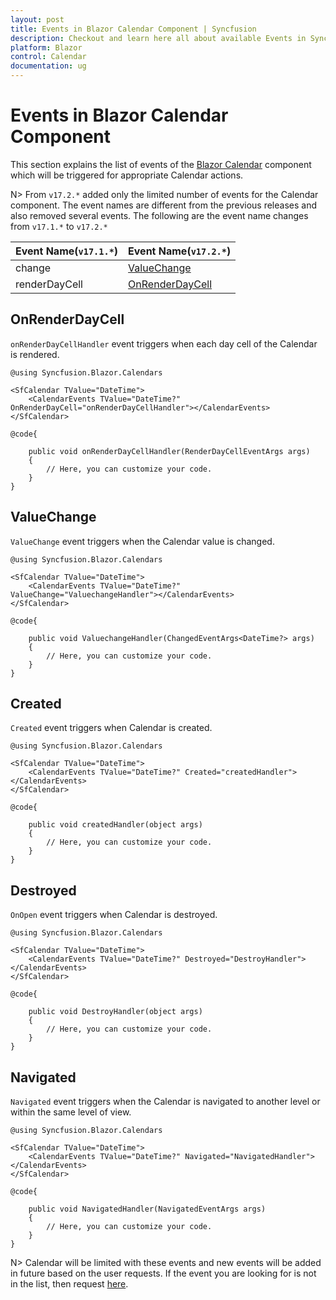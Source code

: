 ```yaml
---
layout: post
title: Events in Blazor Calendar Component | Syncfusion
description: Checkout and learn here all about available Events in Syncfusion Blazor Calendar component and much more.
platform: Blazor
control: Calendar
documentation: ug
---
```


# Events in Blazor Calendar Component

This section explains the list of events of the [Blazor Calendar](https://www.syncfusion.com/blazor-components/blazor-calendar) component which will be triggered for appropriate Calendar actions.

N> From `v17.2.*` added only the limited number of events for the Calendar component. The event names are different from the previous releases and also removed several events. The following are the event name changes from `v17.1.*` to `v17.2.*`

Event Name(`v17.1.*`) |Event Name(`v17.2.*`)
-----|-----
change |[ValueChange](events/#valuechange)
renderDayCell |[OnRenderDayCell](events/#onrenderdaycell)

## OnRenderDayCell

`onRenderDayCellHandler` event triggers when each day cell of the Calendar is rendered.

```cshtml
@using Syncfusion.Blazor.Calendars

<SfCalendar TValue="DateTime">
    <CalendarEvents TValue="DateTime?" OnRenderDayCell="onRenderDayCellHandler"></CalendarEvents>
</SfCalendar>

@code{

    public void onRenderDayCellHandler(RenderDayCellEventArgs args)
    {
        // Here, you can customize your code.
    }
}
```

## ValueChange

`ValueChange` event triggers when the Calendar value is changed.

```cshtml
@using Syncfusion.Blazor.Calendars

<SfCalendar TValue="DateTime">
    <CalendarEvents TValue="DateTime?" ValueChange="ValuechangeHandler"></CalendarEvents>
</SfCalendar>

@code{

    public void ValuechangeHandler(ChangedEventArgs<DateTime?> args)
    {
        // Here, you can customize your code.
    }
}
```

## Created

`Created` event triggers when Calendar is created.

```cshtml
@using Syncfusion.Blazor.Calendars

<SfCalendar TValue="DateTime">
    <CalendarEvents TValue="DateTime?" Created="createdHandler"></CalendarEvents>
</SfCalendar>

@code{

    public void createdHandler(object args)
    {
        // Here, you can customize your code.
    }
}
```

## Destroyed

`OnOpen` event triggers when Calendar is destroyed.

```cshtml
@using Syncfusion.Blazor.Calendars

<SfCalendar TValue="DateTime">
    <CalendarEvents TValue="DateTime?" Destroyed="DestroyHandler"></CalendarEvents>
</SfCalendar>

@code{

    public void DestroyHandler(object args)
    {
        // Here, you can customize your code.
    }
}
```

## Navigated

`Navigated` event triggers when the Calendar is navigated to another level or within the same level of view.

```cshtml
@using Syncfusion.Blazor.Calendars

<SfCalendar TValue="DateTime">
    <CalendarEvents TValue="DateTime?" Navigated="NavigatedHandler"></CalendarEvents>
</SfCalendar>

@code{

    public void NavigatedHandler(NavigatedEventArgs args)
    {
        // Here, you can customize your code.
    }
}
```

N> Calendar will be limited with these events and new events will be added in future based on the user requests. If the event you are looking for is not in the list, then request [here](https://www.syncfusion.com/feedback/blazor-components).
